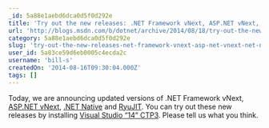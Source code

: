 ```yaml
---
_id: 5a88e1aebd6dca0d5f0d292e
title: 'Try out the new releases: .NET Framework vNext, ASP.NET vNext, .NET Native and RyuJIT'
url: 'http://blogs.msdn.com/b/dotnet/archive/2014/08/18/try-out-the-new-releases-net-framework-vnext-asp-net-vnext-net-native-and-ryujit.aspx'
category: 5a88e1aebd6dca0d5f0d292e
slug: 'try-out-the-new-releases-net-framework-vnext-asp-net-vnext-net-native-and-ryujit'
user_id: 5a83ce59d6eb0005c4ecda2c
username: 'bill-s'
createdOn: '2014-08-16T09:30:04.000Z'
tags: []
---
```


Today, we are announcing updated versions of .NET Framework vNext, <a href="http://blogs.msdn.com/b/webdev/archive/2014/08/18/asp-net-vnext-in-visual-studio-14-ctp-3.aspx">ASP.NET vNext</a>, <a href="http://blogs.msdn.com/b/dotnet/archive/tags/dotnetnative/">.NET Native</a> and <a href="http://blogs.msdn.com/b/dotnet/archive/2014/02/27/ryujit-ctp2-getting-ready-for-prime-time.aspx">RyuJIT</a>. You can try out these new releases by installing <a href="http://blogs.msdn.com/b/visualstudio/archive/2014/08/18/visual-studio-14-ctp-3-released.aspx">Visual Studio “14” CTP3</a>. Please tell us what you think.

